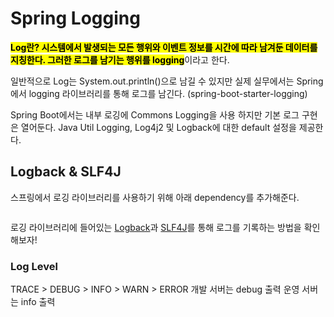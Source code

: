 # Spring Logging

<mark>**Log란? 시스템에서 발생되는 모든 행위와 이벤트 정보를 시간에 따라 남겨둔 데이터를 지칭한다. 그러한 로그를 남기는 행위를 logging**</mark>이라고 한다. 

일반적으로 Log는 System.out.println()으로 남길 수 있지만 실제 실무에서는 Spring에서 logging 라이브러리를 통해 로그를 남긴다. (spring-boot-starter-logging)

Spring Boot에서는 내부 로깅에 Commons Logging을 사용 하지만 기본 로그 구현은 열어둔다. Java Util Logging, Log4j2 및 Logback에 대한 default 설정을 제공한다. 

## Logback & SLF4J

스프링에서 로깅 라이브러리를 사용하기 위해 아래 dependency를 추가해준다.

```gradle

```

로깅 라이브러리에 들어있는 [Logback](https://logback.qos.ch/)과 [SLF4J](https://www.slf4j.org/)를 통해 로그를 기록하는 방법을 확인해보자!



### Log Level
TRACE > DEBUG > INFO > WARN > ERROR
개발 서버는 debug 출력
운영 서버는 info 출력

